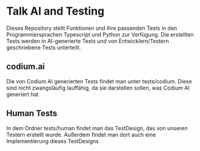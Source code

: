 # Talk AI and Testing

Dieses Repository stellt Funktionen und ihre passenden Tests in den Programmiersprachen Typescript und Python zur Verfügung.
Die erstellten Tests werden in AI-generierte Tests und von Entwicklern/Testern geschriebene Tests unterteilt.

## codium.ai

Die von Codium AI generierten Tests findet man unter tests/codium.
Diese sind nicht zwangsläufig lauffähig, da sie darstellen sollen, was Codium AI generiert hat

## Human Tests

In dem Ordner tests/human findet man das TestDesign, das von unseren Testern erstellt wurde. Außerdem findet man dort auch eine Implementierung dieses TestDesigns
